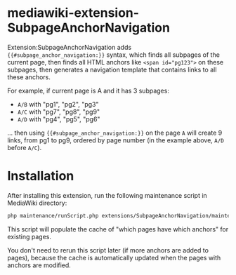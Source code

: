 mediawiki-extension-SubpageAnchorNavigation
====================

Extension:SubpageAnchorNavigation adds `{{#subpage_anchor_navigation:}}` syntax,
which finds all subpages of the current page,
then finds all HTML anchors like `<span id="pg123">` on these subpages,
then generates a navigation template that contains links to all these anchors.

For example, if current page is A and it has 3 subpages:
* `A/B` with "pg1", "pg2", "pg3"
* `A/C` with "pg7", "pg8", "pg9"
* `A/D` with "pg4", "pg5", "pg6"

... then using `{{#subpage_anchor_navigation:}}` on the page `A` will create 9 links,
from pg1 to pg9, ordered by page number (in the example above, `A/D` before `A/C`).

# Installation

After installing this extension, run the following maintenance script in MediaWiki directory:
```bash
php maintenance/runScript.php extensions/SubpageAnchorNavigation/maintenance/recalculateAnchors.php
```

This script will populate the cache of "which pages have which anchors" for existing pages.

You don't need to rerun this script later (if more anchors are added to pages),
because the cache is automatically updated when the pages with anchors are modified.
